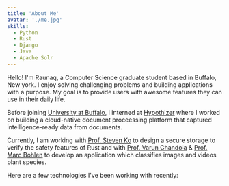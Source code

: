 ```yaml
---
title: 'About Me'
avatar: './me.jpg'
skills:
  - Python
  - Rust
  - Django
  - Java
  - Apache Solr
---
```


Hello! I'm Raunaq, a Computer Science graduate student based in Buffalo, New york. I enjoy solving challenging problems and building applications with a purpose. My goal is to provide users with awesome features they can use in their daily life.

Before joining [University at Buffalo](http://www.buffalo.edu/), I interned at [Hypothizer](https://www.linkedin.com/company/docmentai-hypothizer/about/) where I worked on building a cloud-native document proceessing platform that captured intelligence-ready data from documents.

Currently, I am working with [Prof. Steven Ko](https://nsr.cse.buffalo.edu/?page_id=272) to design a secure storage to verify the safety features of Rust and with [Prof. Varun Chandola](https://cse.buffalo.edu/~chandola/) & [Prof. Marc Bohlen](https://arts-sciences.buffalo.edu/art/faculty/directory/bohlen-marc.html) to develop an application which classifies images and videos plant species.

Here are a few technologies I've been working with recently:
